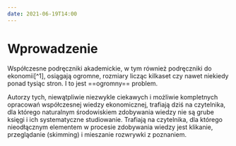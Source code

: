 ```yaml
---
date: 2021-06-19T14:00
---
```


# Wprowadzenie

Współczesne podręczniki akademickie, w tym również podręczniki do ekonomii[^1], osiągają ogromne, rozmiary licząc kilkaset czy nawet niekiedy ponad tysiąc stron. I to jest ==ogromny== problem.

Autorzy tych, niewątpliwie niezwykle ciekawych i możliwie kompletnych opracowań współczesnej wiedzy ekonomicznej, trafiają dziś na czytelnika, dla którego naturalnym środowiskiem zdobywania wiedzy nie są grube księgi i ich systematyczne studiowanie. Trafiają na czytelnika, dla którego nieodłącznym elementem w procesie zdobywania wiedzy jest klikanie, przeglądanie (skimming) i mieszanie rozwrywki z poznaniem. 

